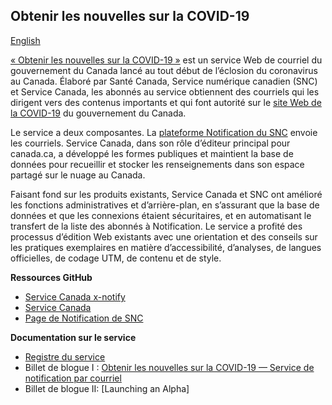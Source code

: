 ## Obtenir les nouvelles sur la COVID-19
[English](getupdates.github.io)

[« Obtenir les nouvelles sur la COVID-19 »](https://www.canada.ca/fr/service-web-gere/obtenez-nouvelles-covid-19.html) est un service Web de courriel du gouvernement du Canada lancé au tout début de l’éclosion du coronavirus au Canada. Élaboré par Santé Canada, Service numérique canadien (SNC) et Service Canada, les abonnés au service obtiennent des courriels qui les dirigent vers des contenus importants et qui font autorité sur le [site Web de la COVID-19](https://www.canada.ca/en/public-health/services/diseases/coronavirus-disease-covid-19.html?utm_campaign=not-applicable&utm_medium=vanity-url&utm_source=canada-ca_coronavirus) du gouvernement du Canada.

Le service a deux composantes. La [plateforme Notification du SNC](https://notification.alpha.canada.ca) envoie les courriels. Service Canada, dans son rôle d’éditeur principal pour canada.ca, a développé les formes publiques et maintient la base de données pour recueillir et stocker les renseignements dans son espace partagé sur le nuage au Canada.

Faisant fond sur les produits existants, Service Canada et SNC ont amélioré les fonctions administratives et d’arrière-plan, en s’assurant que la base de données et que les connexions étaient sécuritaires, et en automatisant le transfert de la liste des abonnés à Notification. Le service a profité des processus d’édition Web existants avec une orientation et des conseils sur les pratiques exemplaires en matière d’accessibilité, d’analyses, de langues officielles, de codage UTM, de contenu et de style.



**Ressources GitHub**
- [Service Canada x-notify](https://github.com/ServiceCanada/x-notify)
- [Service Canada](https://github.com/ServiceCanada)
- [Page de Notification de SNC](https://github.com/cds-snc/notification-api)

**Documentation sur le service**
 - [Registre du service](https://docs.google.com/document/d/14w6Kx_0Lcc9yEoPPFxfPZ-C1PDt-fq7kaCDQhPwo7yM/edit?usp=sharing)
 - Billet de blogue I : [Obtenir les nouvelles sur la COVID-19 — Service de notification par courriel](https://numerique.canada.ca/2020/05/13/obtenir-les-nouvelles-sur-la-covid-19-service-de-notification-par-courriel/)
 - Billet de blogue II: [Launching an Alpha] 
